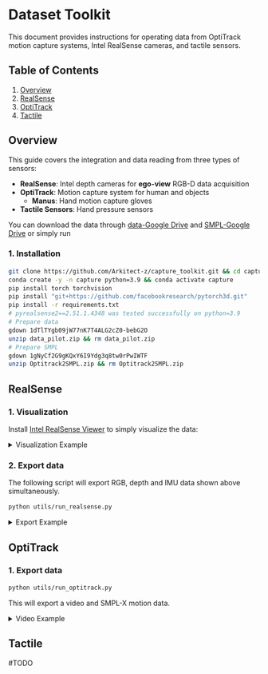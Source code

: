 # Dataset Toolkit

This document provides instructions for operating data from OptiTrack motion capture systems, Intel RealSense cameras, and tactile sensors.

## Table of Contents

1. [Overview](#overview)
2. [RealSense](#realsense)
3. [OptiTrack](#optitrack-setup)
4. [Tactile](#tactile-sensor-setup)

## Overview

This guide covers the integration and data reading from three types of sensors:

- **RealSense**: Intel depth cameras for **ego-view** RGB-D data acquisition
- **OptiTrack**: Motion capture system for human and objects
    - **Manus**: Hand motion capture gloves
- **Tactile Sensors**: Hand pressure sensors

You can download the data through [data-Google Drive](https://drive.google.com/file/d/1dTlTYgb09jW77nK7T4ALG2cZ0-bebG2O/view?usp=sharing) and [SMPL-Google Drive](https://drive.google.com/file/d/1gNyCf2G9gKQxY6I9Ydg3q8tw0rPwIWTF/view?usp=sharing) or simply run

### 1. Installation
```bash
git clone https://github.com/Arkitect-z/capture_toolkit.git && cd capture_toolkit
conda create -y -n capture python=3.9 && conda activate capture
pip install torch torchvision
pip install "git+https://github.com/facebookresearch/pytorch3d.git"
pip install -r requirements.txt
# pyrealsense2==2.51.1.4348 was tested successfully on python=3.9
# Prepare data
gdown 1dTlTYgb09jW77nK7T4ALG2cZ0-bebG2O
unzip data_pilot.zip && rm data_pilot.zip
# Prepare SMPL
gdown 1gNyCf2G9gKQxY6I9Ydg3q8tw0rPwIWTF
unzip Optitrack2SMPL.zip && rm Optitrack2SMPL.zip
```

## RealSense

### 1. Visualization
Install [Intel RealSense Viewer](https://www.intelrealsense.com/sdk-2/) to simply visualize the data:
<details>
    <summary>Visualization Example</summary>
    <img src="assets/EgoView_Screenshot.png" align=center />
</details>

### 2. Export data
The following script will export RGB, depth and IMU data shown above simultaneously.
```bash
python utils/run_realsense.py
```
<details>
    <summary>Export Example</summary>
    <img src="assets/realsense_export.png" width = "270" height = "340" align=center />
</details>

## OptiTrack
### 1. Export data
```bash
python utils/run_optitrack.py
```
This will export a video and SMPL-X motion data.
<details>
    <summary>Video Example</summary>
    

https://github.com/user-attachments/assets/4fa949a6-d2c9-4787-af17-8eb7bd8de521


</details>

## Tactile
#TODO
